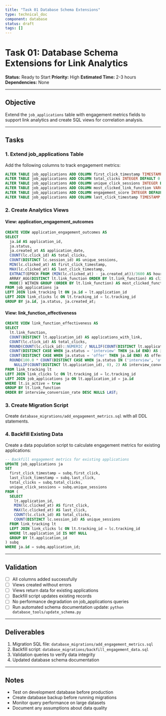 ```yaml
---
title: "Task 01 Database Schema Extensions"
type: technical_doc
component: database
status: draft
tags: []
---
```


# Task 01: Database Schema Extensions for Link Analytics

**Status:** Ready to Start
**Priority:** High
**Estimated Time:** 2-3 hours
**Dependencies:** None

---

## Objective

Extend the `job_applications` table with engagement metrics fields to support link analytics and create SQL views for correlation analysis.

---

## Tasks

### 1. Extend job_applications Table

Add the following columns to track engagement metrics:

```sql
ALTER TABLE job_applications ADD COLUMN first_click_timestamp TIMESTAMP;
ALTER TABLE job_applications ADD COLUMN total_clicks INTEGER DEFAULT 0;
ALTER TABLE job_applications ADD COLUMN unique_click_sessions INTEGER DEFAULT 0;
ALTER TABLE job_applications ADD COLUMN most_clicked_link_function VARCHAR(100);
ALTER TABLE job_applications ADD COLUMN engagement_score INTEGER DEFAULT 0;
ALTER TABLE job_applications ADD COLUMN last_click_timestamp TIMESTAMP;
```

### 2. Create Analytics Views

#### View: application_engagement_outcomes

```sql
CREATE VIEW application_engagement_outcomes AS
SELECT
  ja.id AS application_id,
  ja.status,
  ja.created_at AS application_date,
  COUNT(lc.click_id) AS total_clicks,
  COUNT(DISTINCT lc.session_id) AS unique_sessions,
  MIN(lc.clicked_at) AS first_click_timestamp,
  MAX(lc.clicked_at) AS last_click_timestamp,
  EXTRACT(EPOCH FROM (MIN(lc.clicked_at) - ja.created_at))/3600 AS hours_to_first_click,
  ARRAY_AGG(DISTINCT lt.link_function ORDER BY lt.link_function) AS clicked_functions,
  MODE() WITHIN GROUP (ORDER BY lt.link_function) AS most_clicked_function
FROM job_applications ja
LEFT JOIN link_tracking lt ON ja.id = lt.application_id
LEFT JOIN link_clicks lc ON lt.tracking_id = lc.tracking_id
GROUP BY ja.id, ja.status, ja.created_at;
```

#### View: link_function_effectiveness

```sql
CREATE VIEW link_function_effectiveness AS
SELECT
  lt.link_function,
  COUNT(DISTINCT lt.application_id) AS applications_with_link,
  COUNT(lc.click_id) AS total_clicks,
  ROUND(COUNT(lc.click_id)::NUMERIC / NULLIF(COUNT(DISTINCT lt.application_id), 0), 2) AS avg_clicks_per_application,
  COUNT(DISTINCT CASE WHEN ja.status = 'interview' THEN ja.id END) AS interviews_generated,
  COUNT(DISTINCT CASE WHEN ja.status = 'offer' THEN ja.id END) AS offers_generated,
  ROUND(100.0 * COUNT(DISTINCT CASE WHEN ja.status IN ('interview', 'offer') THEN ja.id END) /
    NULLIF(COUNT(DISTINCT lt.application_id), 0), 2) AS interview_conversion_rate
FROM link_tracking lt
LEFT JOIN link_clicks lc ON lt.tracking_id = lc.tracking_id
LEFT JOIN job_applications ja ON lt.application_id = ja.id
WHERE lt.is_active = true
GROUP BY lt.link_function
ORDER BY interview_conversion_rate DESC NULLS LAST;
```

### 3. Create Migration Script

Create `database_migrations/add_engagement_metrics.sql` with all DDL statements.

### 4. Backfill Existing Data

Create a data population script to calculate engagement metrics for existing applications:

```sql
-- Backfill engagement metrics for existing applications
UPDATE job_applications ja
SET
  first_click_timestamp = subq.first_click,
  last_click_timestamp = subq.last_click,
  total_clicks = subq.total_clicks,
  unique_click_sessions = subq.unique_sessions
FROM (
  SELECT
    lt.application_id,
    MIN(lc.clicked_at) AS first_click,
    MAX(lc.clicked_at) AS last_click,
    COUNT(lc.click_id) AS total_clicks,
    COUNT(DISTINCT lc.session_id) AS unique_sessions
  FROM link_tracking lt
  LEFT JOIN link_clicks lc ON lt.tracking_id = lc.tracking_id
  WHERE lt.application_id IS NOT NULL
  GROUP BY lt.application_id
) subq
WHERE ja.id = subq.application_id;
```

---

## Validation

- [ ] All columns added successfully
- [ ] Views created without errors
- [ ] Views return data for existing applications
- [ ] Backfill script updates existing records
- [ ] No performance degradation on job_applications queries
- [ ] Run automated schema documentation update: `python database_tools/update_schema.py`

---

## Deliverables

1. Migration SQL file: `database_migrations/add_engagement_metrics.sql`
2. Backfill script: `database_migrations/backfill_engagement_data.sql`
3. Validation queries to verify data integrity
4. Updated database schema documentation

---

## Notes

- Test on development database before production
- Create database backup before running migrations
- Monitor query performance on large datasets
- Document any assumptions about data quality
